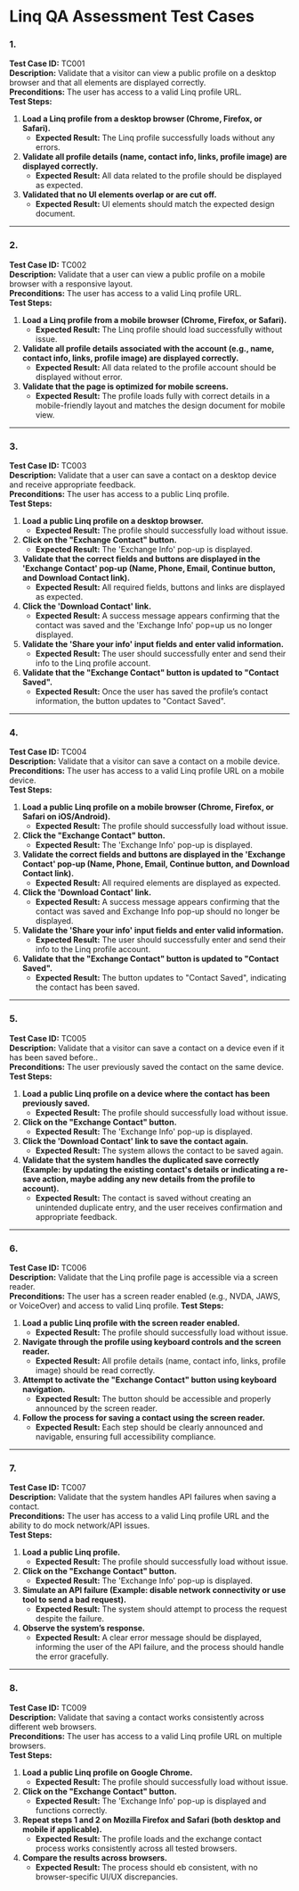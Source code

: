 # Linq QA Assessment Test Cases

### 1.
**Test Case ID:** TC001  
**Description:** Validate that a visitor can view a public profile on a desktop browser and that all elements are displayed correctly.  
**Preconditions:** The user has access to a valid Linq profile URL.  
**Test Steps:**  
1. **Load a Linq profile from a desktop browser (Chrome, Firefox, or Safari).**  
   - **Expected Result:** The Linq profile successfully loads without any errors.  
2. **Validate all profile details (name, contact info, links, profile image) are displayed correctly.**  
   - **Expected Result:** All data related to the profile should be displayed as expected.  
3. **Validated that no UI elements overlap or are cut off.**  
   - **Expected Result:** UI elements should match the expected design document.

---

### 2.
**Test Case ID:** TC002  
**Description:** Validate that a user can view a public profile on a mobile browser with a responsive layout.  
**Preconditions:** The user has access to a valid Linq profile URL.  
**Test Steps:**  
1. **Load a Linq profile from a mobile browser (Chrome, Firefox, or Safari).**  
   - **Expected Result:** The Linq profile should load successfully without issue.  
2. **Validate all profile details associated with the account (e.g., name, contact info, links, profile image) are displayed correctly.**  
   - **Expected Result:** All data related to the profile account should be displayed without error.  
3. **Validate that the page is optimized for mobile screens.**  
   - **Expected Result:** The profile loads fully with correct details in a mobile-friendly layout and matches the design document for mobile view.

---

### 3.
**Test Case ID:** TC003  
**Description:** Validate that a user can save a contact on a desktop device and receive appropriate feedback.  
**Preconditions:** The user has access to a public Linq profile.  
**Test Steps:**  
1. **Load a public Linq profile on a desktop browser.**  
   - **Expected Result:** The profile should successfully load without issue.  
2. **Click on the "Exchange Contact" button.**  
   - **Expected Result:** The 'Exchange Info' pop-up is displayed.  
3. **Validate that the correct fields and buttons are displayed in the 'Exchange Contact' pop-up (Name, Phone, Email, Continue button, and Download Contact link).**  
   - **Expected Result:** All required fields, buttons and links are displayed as expected.  
4. **Click the 'Download Contact' link.**  
   - **Expected Result:** A success message appears confirming that the contact was saved and the 'Exchange Info' pop=up us no longer displayed.  
5. **Validate the 'Share your info' input fields and enter valid information.**  
   - **Expected Result:** The user should successfully enter and send their info to the Linq profile account.  
6. **Validate that the "Exchange Contact" button is updated to "Contact Saved".**  
   - **Expected Result:** Once the user has saved the profile’s contact information, the button updates to "Contact Saved".

---

### 4.
**Test Case ID:** TC004  
**Description:** Validate that a visitor can save a contact on a mobile device.  
**Preconditions:** The user has access to a valid Linq profile URL on a mobile device.  
**Test Steps:**  
1. **Load a public Linq profile on a mobile browser (Chrome, Firefox, or Safari on iOS/Android).**  
   - **Expected Result:** The profile should successfully load without issue.  
2. **Click the "Exchange Contact" button.**  
   - **Expected Result:** The 'Exchange Info' pop-up is displayed.  
3. **Validate the correct fields and buttons are displayed in the 'Exchange Contact' pop-up (Name, Phone, Email, Continue button, and Download Contact link).**  
   - **Expected Result:** All required elements are displayed as expected.  
4. **Click the 'Download Contact' link.**  
   - **Expected Result:** A success message appears confirming that the contact was saved and Exchange Info pop-up should no longer be displayed.  
5. **Validate the 'Share your info' input fields and enter valid information.**  
   - **Expected Result:** The user should successfully enter and send their info to the Linq profile account.  
6. **Validate that the "Exchange Contact" button is updated to "Contact Saved".**  
   - **Expected Result:** The button updates to "Contact Saved", indicating the contact has been saved.

---

### 5.
**Test Case ID:** TC005  
**Description:** Validate that a visitor can save a contact on a device even if it has been saved before..  
**Preconditions:** The user previously saved the contact on the same device.  
**Test Steps:**  
1. **Load a public Linq profile on a device where the contact has been previously saved.**  
   - **Expected Result:** The profile should successfully load without issue.  
2. **Click on the "Exchange Contact" button.**  
   - **Expected Result:** The 'Exchange Info' pop-up is displayed.  
3. **Click the 'Download Contact' link to save the contact again.**  
   - **Expected Result:** The system allows the contact to be saved again.  
4. **Validate that the system handles the duplicated save correctly (Example: by updating the existing contact's details or indicating a re-save action, maybe adding any new details from the profile to account).**  
   - **Expected Result:** The contact is saved without creating an unintended duplicate entry, and the user receives confirmation and appropriate feedback.

---

### 6.
**Test Case ID:** TC006  
**Description:** Validate that the Linq profile page is accessible via a screen reader.  
**Preconditions:** The user has a screen reader enabled (e.g., NVDA, JAWS, or VoiceOver) and access to  valid Linq profile.
**Test Steps:**  
1. **Load a public Linq profile with the screen reader enabled.**  
   - **Expected Result:** The profile should successfully load without issue.  
2. **Navigate through the profile using keyboard controls and the screen reader.**  
   - **Expected Result:** All profile details (name, contact info, links, profile image) should be read correctly.  
3. **Attempt to activate the "Exchange Contact" button using keyboard navigation.**  
   - **Expected Result:** The button should be accessible and properly announced by the screen reader.  
4. **Follow the process for saving a contact using the screen reader.**  
   - **Expected Result:** Each step should be clearly announced and navigable, ensuring full accessibility compliance.

---

### 7.
**Test Case ID:** TC007  
**Description:** Validate that the system handles API failures when saving a contact.  
**Preconditions:** The user has access to a valid Linq profile URL and the ability to do mock network/API issues.  
**Test Steps:**  
1. **Load a public Linq profile.**  
   - **Expected Result:** The profile should successfully load without issue.  
2. **Click on the "Exchange Contact" button.**  
   - **Expected Result:** The 'Exchange Info' pop-up is displayed.  
3. **Simulate an API failure (Example: disable network connectivity or use tool to send a bad request).**  
   - **Expected Result:** The system should attempt to process the request despite the failure.  
4. **Observe the system’s response.**  
   - **Expected Result:** A clear error message should be displayed, informing the user of the API failure, and the process should handle the error gracefully.

---


### 8.
**Test Case ID:** TC009  
**Description:** Validate that saving a contact works consistently across different web browsers.  
**Preconditions:** The user has access to a valid Linq profile URL on multiple browsers.  
**Test Steps:**  
1. **Load a public Linq profile on Google Chrome.**  
   - **Expected Result:** The profile should successfully load without issue.  
2. **Click on the "Exchange Contact" button.**  
   - **Expected Result:** The 'Exchange Info' pop-up is displayed and functions correctly.  
3. **Repeat steps 1 and 2 on Mozilla Firefox and Safari (both desktop and mobile if applicable).**  
   - **Expected Result:** The profile loads and the exchange contact process works consistently across all tested browsers.  
4. **Compare the results across browsers.**  
   - **Expected Result:** The process should eb consistent, with no browser-specific UI/UX discrepancies.
